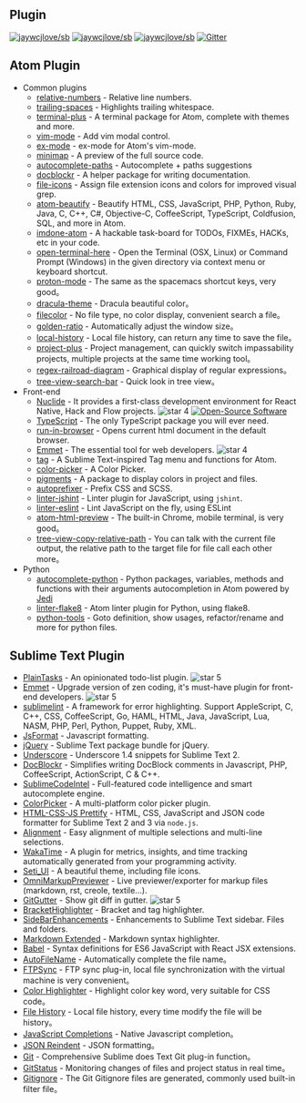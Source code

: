 Plugin
---

[![jaywcjlove/sb](https://jaywcjlove.github.io/sb/ico/awesome.svg)](https://github.com/jaywcjlove/awesome-mac) [![jaywcjlove/sb](https://jaywcjlove.github.io/sb/lang/english.svg)](editor-plugin.md) [![jaywcjlove/sb](https://jaywcjlove.github.io/sb/lang/chinese.svg)](editor-plugin-zh.md) [![Gitter](https://jaywcjlove.github.io/sb/ico/gitter.svg)](https://gitter.im/awesome-mac/cn?utm_source=badge&utm_medium=badge&utm_campaign=pr-badge)

## Atom Plugin

  * Common plugins
      * [relative-numbers](https://atom.io/packages/relative-numbers) - Relative line numbers.
      * [trailing-spaces](https://atom.io/packages/trailing-spaces) - Highlights trailing whitespace.
      * [terminal-plus](https://atom.io/packages/terminal-plus) - A terminal package for Atom, complete with themes and more.
      * [vim-mode](https://atom.io/packages/vim-mode) - Add vim modal control.
      * [ex-mode](https://atom.io/packages/ex-mode) - ex-mode for Atom's vim-mode.
      * [minimap](https://atom.io/packages/minimap) - A preview of the full source code.
      * [autocomplete-paths](https://atom.io/packages/autocomplete-paths) - Autocomplete + paths suggestions
      * [docblockr](https://atom.io/packages/docblockr) - A helper package for writing documentation.
      * [file-icons](https://atom.io/packages/file-icons) - Assign file extension icons and colors for improved visual grep.
      * [atom-beautify](https://atom.io/packages/atom-beautify) - Beautify HTML, CSS, JavaScript, PHP, Python, Ruby, Java, C, C++, C#, Objective-C, CoffeeScript, TypeScript, Coldfusion, SQL, and more in Atom.
      * [imdone-atom](https://atom.io/packages/imdone-atom) - A hackable task-board for TODOs, FIXMEs, HACKs, etc in your code.
      * [open-terminal-here](https://atom.io/packages/open-terminal-here) - Open the Terminal (OSX, Linux) or Command Prompt (Windows) in the given directory via context menu or keyboard shortcut.
      * [proton-mode](https://atom.io/packages/proton-mode) - The same as the spacemacs shortcut keys, very good。
      * [dracula-theme](https://atom.io/packages/dracula-theme) - Dracula beautiful color。
      * [filecolor](https://atom.io/packages/filecolor) - No file type, no color display, convenient search a file。
      * [golden-ratio](https://atom.io/packages/golden-ratio) - Automatically adjust the window size。
      * [local-history](https://atom.io/packages/local-history) - Local file history, can return any time to save the file。
      * [project-plus](https://atom.io/packages/project-plus) - Project management, can quickly switch impassability projects, multiple projects at the same time working tool。
      * [regex-railroad-diagram](https://atom.io/packages/regex-railroad-diagram) - Graphical display of regular expressions。
      * [tree-view-search-bar](https://atom.io/packages/tree-view-search-bar/) - Quick look in tree view。
  * Front-end
      * [Nuclide](http://nuclide.io) - It provides a first-class development environment for React Native, Hack and Flow projects. ![star 4][star4 Icon] [![Open-Source Software][OSS Icon]](https://github.com/facebook/nuclide)
      * [TypeScript](https://github.com/TypeStrong/atom-typescript) - The only TypeScript package you will ever need.
      * [run-in-browser](https://atom.io/packages/run-in-browser) - Opens current html document in the default browser.
      * [Emmet](https://atom.io/packages/emmet) - The essential tool for web developers. ![star 4][star4 Icon]
      * [tag](https://atom.io/packages/tag) - A Sublime Text-inspired Tag menu and functions for Atom.
      * [color-picker](https://atom.io/packages/color-picker) - A Color Picker.
      * [pigments](https://atom.io/packages/pigments) - A package to display colors in project and files.
      * [autoprefixer](https://atom.io/packages/autoprefixer) - Prefix CSS and SCSS.
      * [linter-jshint](https://atom.io/packages/linter-jshint) - Linter plugin for JavaScript, using `jshint`.
      * [linter-eslint](https://atom.io/packages/linter-eslint) - Lint JavaScript on the fly, using ESLint
      * [atom-html-preview](https://atom.io/packages/atom-html-preview) - The built-in Chrome, mobile terminal, is very good。
      * [tree-view-copy-relative-path](https://atom.io/packages/tree-view-copy-relative-path) - You can talk with the current file output, the relative path to the target file for file call each other more。
  * Python
      * [autocomplete-python](https://atom.io/packages/autocomplete-python) - Python packages, variables, methods and functions with their arguments autocompletion in Atom powered by [Jedi](https://github.com/davidhalter/jedi)
      * [linter-flake8](https://atom.io/packages/linter-flake8) - Atom linter plugin for Python, using flake8.
      * [python-tools](https://atom.io/packages/python-tools) - Goto definition, show usages, refactor/rename and more for python files.

## Sublime Text Plugin

  * [PlainTasks](https://packagecontrol.io/packages/PlainTasks) - An opinionated todo-list plugin. ![star 5][star5 Icon]
  * [Emmet](https://github.com/sergeche/emmet-sublime) - Upgrade version of zen coding, it's must-have plugin for front-end developers. ![star 5][star5 Icon]
  * [sublimelint](https://github.com/lunixbochs/sublimelint) - A framework for error highlighting. Support AppleScript, C, C++, CSS, CoffeeScript, Go, HAML, HTML, Java, JavaScript, Lua, NASM, PHP, Perl, Python, Puppet, Ruby, XML.
  * [JsFormat](https://packagecontrol.io/packages/JsFormat) - Javascript formatting.
  * [jQuery](https://packagecontrol.io/packages/jQuery) - Sublime Text package bundle for jQuery.
  * [Underscore](https://packagecontrol.io/packages/Underscore.js%20Snippets) - Underscore 1.4 snippets for Sublime Text 2.
  * [DocBlockr](https://packagecontrol.io/packages/DocBlockr) - Simplifies writing DocBlock comments in Javascript, PHP, CoffeeScript, ActionScript, C & C++.
  * [SublimeCodeIntel](https://packagecontrol.io/packages/SublimeCodeIntel) - Full-featured code intelligence and smart autocomplete engine.
  * [ColorPicker](https://packagecontrol.io/packages/ColorPicker) - A multi-platform color picker plugin.
  * [HTML-CSS-JS Prettify](https://packagecontrol.io/packages/HTML-CSS-JS%20Prettify) - HTML, CSS, JavaScript and JSON code formatter for Sublime Text 2 and 3 via `node.js`.
  * [Alignment](https://packagecontrol.io/packages/Alignment) - Easy alignment of multiple selections and multi-line selections.
  * [WakaTime](https://packagecontrol.io/packages/WakaTime) - A plugin for metrics, insights, and time tracking automatically generated from your programming activity.
  * [Seti_UI](https://packagecontrol.io/packages/Seti_UI) - A beautiful theme, including file icons.
  * [OmniMarkupPreviewer](https://packagecontrol.io/packages/OmniMarkupPreviewer) - Live previewer/exporter for markup files (markdown, rst, creole, textile...).
  * [GitGutter](https://packagecontrol.io/packages/GitGutter) - Show git diff in gutter. ![star 5][star5 Icon]
  * [BracketHighlighter](https://packagecontrol.io/packages/BracketHighlighter) - Bracket and tag highlighter.
  * [SideBarEnhancements](https://packagecontrol.io/packages/SideBarEnhancements) - Enhancements to Sublime Text sidebar. Files and folders.
  * [Markdown Extended](https://packagecontrol.io/packages/Markdown%20Extended) - Markdown syntax highlighter.
  * [Babel](https://packagecontrol.io/packages/Babel) - Syntax definitions for ES6 JavaScript with React JSX extensions.
  * [AutoFileName](https://packagecontrol.io/packages/AutoFileName) - Automatically complete the file name。
  * [FTPSync](https://packagecontrol.io/packages/FTPSync) - FTP sync plug-in, local file synchronization with the virtual machine is very convenient。
  * [Color Highlighter](https://packagecontrol.io/packages/Color%20Highlighter) - Highlight color key word, very suitable for CSS code。
  * [File History](https://packagecontrol.io/packages/File%20History) - Local file history, every time modify the file will be history。
  * [JavaScript Completions](https://packagecontrol.io/packages/JavaScript%20Completions) - Native Javascript completion。
  * [JSON Reindent](https://packagecontrol.io/packages/JSON%20Reindent) - JSON formatting。
  * [Git](https://packagecontrol.io/packages/Git) - Comprehensive Sublime does Text Git plug-in function。
  * [GitStatus](https://packagecontrol.io/packages/GitStatus) - Monitoring changes of files and project status in real time。
  * [Gitignore](https://packagecontrol.io/packages/Gitignore) - The Git Gitignore files are generated, commonly used built-in filter file。


  
[OSS Icon]: https://jaywcjlove.github.io/sb/ico/min-oss.svg
[Freeware Icon]: https://jaywcjlove.github.io/sb/ico/min-free.svg
[hot Icon]: https://jaywcjlove.github.io/sb/ico/min-hot.svg
[tuijian Icon]: https://jaywcjlove.github.io/sb/ico/min-tuijian.svg
[bibei Icon]: https://jaywcjlove.github.io/sb/ico/min-bibei.svg
[red Icon]: https://jaywcjlove.github.io/sb/star/red.svg
[app-store Icon]: https://jaywcjlove.github.io/sb/ico/min-app-store.svg
[star0 Icon]: https://jaywcjlove.github.io/sb/star/red0.svg
[star1 Icon]: https://jaywcjlove.github.io/sb/star/red1.svg
[star2 Icon]: https://jaywcjlove.github.io/sb/star/red2.svg
[star3 Icon]: https://jaywcjlove.github.io/sb/star/red3.svg
[star4 Icon]: https://jaywcjlove.github.io/sb/star/red4.svg
[star5 Icon]: https://jaywcjlove.github.io/sb/star/red5.svg
